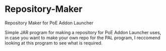 # Repository-Maker
Repository Maker for PoE Addon Launcher

Simple JAR program for making a repository for PoE Addon Launcher uses, in case you want to make your own repo for the PAL program, I reccomend looking at this program to see what is required.
